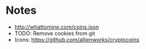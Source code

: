 # Notes

* http://whattomine.com/coins.json
* TODO: Remove cookies from git
* Icons: https://github.com/allienworks/cryptocoins
